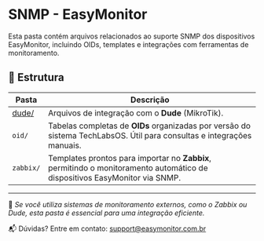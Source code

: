 # SNMP - EasyMonitor

Esta pasta contém arquivos relacionados ao suporte SNMP dos dispositivos EasyMonitor, incluindo OIDs, templates e integrações com ferramentas de monitoramento.

## 📂 Estrutura

| Pasta     | Descrição |
|-----------|-----------|
| [dude/](./dude/)   | Arquivos de integração com o **Dude** (MikroTik). |
| `oid/`    | Tabelas completas de **OIDs** organizadas por versão do sistema TechLabsOS. Útil para consultas e integrações manuais. |
| `zabbix/` | Templates prontos para importar no **Zabbix**, permitindo o monitoramento automático de dispositivos EasyMonitor via SNMP. |

---

📌 *Se você utiliza sistemas de monitoramento externos, como o Zabbix ou Dude, esta pasta é essencial para uma integração eficiente.*

📬 Dúvidas? Entre em contato: [support@easymonitor.com.br](mailto:support@easymonitor.com.br)